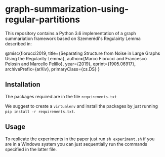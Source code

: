 # graph-summarization-using-regular-partitions

This repository contains a Python 3.6 implementation of a graph summariation framework based on Szemerédi's Regulairty Lemma described in:

@misc{fiorucci2019,
    title={Separating Structure from Noise in Large Graphs Using the Regularity Lemma},
    author={Marco Fiorucci and Francesco Pelosin and Marcello Pelillo},
    year={2019},
    eprint={1905.06917},
    archivePrefix={arXiv},
    primaryClass={cs.DS}
}

## Installation

The packages required are in the file `requirements.txt`

We suggest to create a `virtualenv` and install the packages by just running `pip install -r requirements.txt`.

## Usage

To replicate the experiments in the paper just run `sh experiment.sh` if you are in a Windows system you can just sequentially run the commands specified in the latter file.


